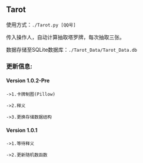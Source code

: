 ## Tarot

使用方式：`./Tarot.py [QQ号]`

传入操作人，自动计算抽取塔罗牌，每次抽取三张。

数据存储至SQLite数据库：`./Tarot_Data/Tarot_Data.db`

### 更新信息:
#### Version 1.0.2-Pre

`->1.卡牌制图(Pillow)`

`->2.释义`

`->3.更换存储数据结构`

#### Version 1.0.1

`->1.等待释义`

`->2.更新随机数函数`
